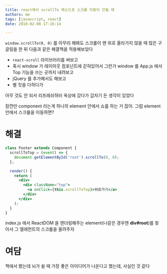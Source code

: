 ```yaml
---
title: react에서 scrollTo 메소드로 스크롤 이동이 안될 때
authors: me
tags: [javascript, react]
date: 2018-02-08 17:16:14

---
```


`window.scrollTo(0, 0)` 를 아무리 해봐도 스크롤이 맨 위로 올라가지 않을 때 많은 구글링을 한 뒤 다음과 같은 해결책을 적용해보았다

- `react-scroll` 라이브러리를 써보고
- 혹시 window 가 레이아웃 컴포넌트에 갇혀있어서 그런가 window 를 App.js 에서 Top 기능을 쓰는 곳까지 내려보고
- jQuery 를 추가해서도 해보고
- 별 짓을 다하다가

아무 것도 안 되서 리프레쉬하러 옥상에 갔다가 갑자기 든 생각이 있었다

잠깐만 component 라는게 하나의 element 안에서 쇼를 하는 거 잖아.
그럼 element 안에서 스크롤을 이동하면?

# 해결

```jsx Footer.js
class Footer extends Component {
  scrollToTop = (event) => {
    document.getElementById('root').scrollTo(0, 0);
  };

  render() {
    return (
      <div>
        <div className="top">
          <a onClick={this.scrollToTop}>위로가기</a>
        </div>
      </div>
    );
  }
}
```

index.js 에서 ReactDOM 을 렌더링해주는 element(나같은 경우엔 **div#root**)를 찾아서 그 엘레먼트의 스크롤을 올려주자

# 여담

책에서 봤는데 뇌가 쉴 때 가장 좋은 아이디어가 나온다고 했는데, 사실인 것 같다
